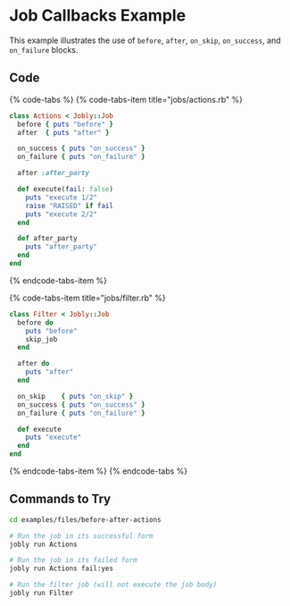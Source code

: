 # Job Callbacks Example

This example illustrates the use of `before`, `after`, `on_skip`, `on_success`, and `on_failure` blocks.

## Code

{% code-tabs %}
{% code-tabs-item title="jobs/actions.rb" %}
```ruby
class Actions < Jobly::Job
  before { puts "before" }
  after  { puts "after" }

  on_success { puts "on_success" }
  on_failure { puts "on_failure" }

  after :after_party

  def execute(fail: false)
    puts "execute 1/2"
    raise "RAISED" if fail
    puts "execute 2/2"
  end

  def after_party
    puts "after_party"
  end
end
```
{% endcode-tabs-item %}

{% code-tabs-item title="jobs/filter.rb" %}
```ruby
class Filter < Jobly::Job
  before do
    puts "before"
    skip_job
  end

  after do
    puts "after"
  end

  on_skip    { puts "on_skip" }
  on_success { puts "on_success" }
  on_failure { puts "on_failure" }

  def execute
    puts "execute"
  end
end
```
{% endcode-tabs-item %}
{% endcode-tabs %}

## Commands to Try

```bash
cd examples/files/before-after-actions

# Run the job in its successful form
jobly run Actions

# Run the job in its failed form
jobly run Actions fail:yes

# Run the filter job (will not execute the job body)
jobly run Filter
```

